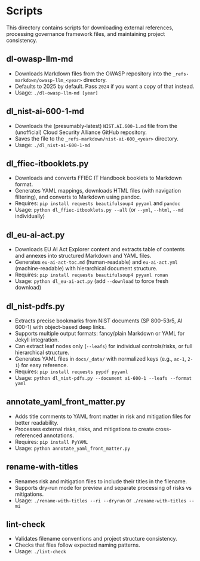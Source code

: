 # Scripts

This directory contains scripts for downloading external references, processing governance framework files, and maintaining project consistency.

## dl-owasp-llm-md
  - Downloads Markdown files from the OWASP repository into the `_refs-markdown/owasp-llm_<year>` directory.
  - Defaults to 2025 by default. Pass `2024` if you want a copy of that instead.
  - Usage: `./dl-owasp-llm-md [year]`

## dl_nist-ai-600-1-md
   - Downloads the (presumably-latest) `NIST.AI.600-1.md` file from the (unofficial) Cloud Security Alliance GitHub repository.
   - Saves the file to the `_refs-markdown/nist-ai-600_<year>` directory.
   - Usage: `./dl_nist-ai-600-1-md`

## dl_ffiec-itbooklets.py
   - Downloads and converts FFIEC IT Handbook booklets to Markdown format.
   - Generates YAML mappings, downloads HTML files (with navigation filtering), and converts to Markdown using pandoc.
   - Requires: `pip install requests beautifulsoup4 pyyaml` and `pandoc`
   - Usage: `python dl_ffiec-itbooklets.py --all` (or `--yml`, `--html`, `--md` individually)

## dl_eu-ai-act.py
   - Downloads EU AI Act Explorer content and extracts table of contents and annexes into structured Markdown and YAML files.
   - Generates `eu-ai-act-toc.md` (human-readable) and `eu-ai-act.yml` (machine-readable) with hierarchical document structure.
   - Requires: `pip install requests beautifulsoup4 pyyaml roman`
   - Usage: `python dl_eu-ai-act.py` (add `--download` to force fresh download)

## dl_nist-pdfs.py
   - Extracts precise bookmarks from NIST documents (SP 800-53r5, AI 600-1) with object-based deep links.
   - Supports multiple output formats: fancy/plain Markdown or YAML for Jekyll integration.
   - Can extract leaf nodes only (`--leafs`) for individual controls/risks, or full hierarchical structure.
   - Generates YAML files in `docs/_data/` with normalized keys (e.g., `ac-1`, `2-1`) for easy reference.
   - Requires: `pip install requests pypdf pyyaml`
   - Usage: `python dl_nist-pdfs.py --document ai-600-1 --leafs --format yaml`

## annotate_yaml_front_matter.py
   - Adds title comments to YAML front matter in risk and mitigation files for better readability.
   - Processes external risks, risks, and mitigations to create cross-referenced annotations.
   - Requires: `pip install PyYAML`
   - Usage: `python annotate_yaml_front_matter.py`

## rename-with-titles
   - Renames risk and mitigation files to include their titles in the filename.
   - Supports dry-run mode for preview and separate processing of risks vs mitigations.
   - Usage: `./rename-with-titles --ri --dryrun` or `./rename-with-titles --mi`

## lint-check
   - Validates filename conventions and project structure consistency.
   - Checks that files follow expected naming patterns.
   - Usage: `./lint-check`


